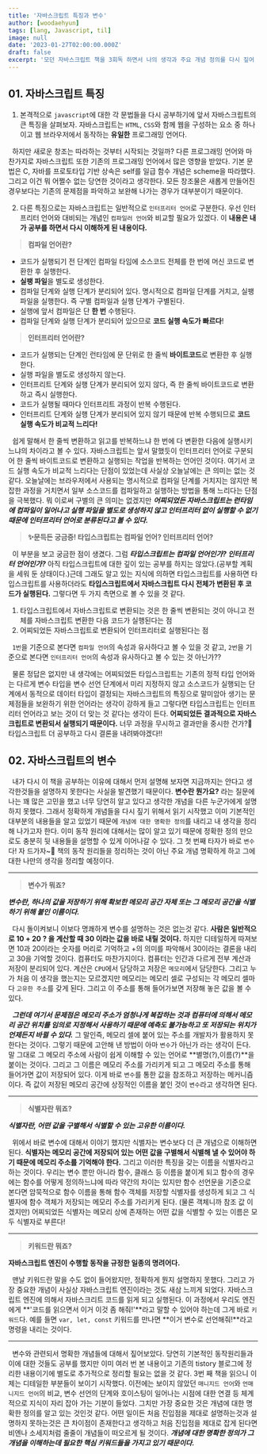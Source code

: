 ```yaml
---
title: '자바스크립트 특징과 변수'
author: [woodaehyun]
tags: [lang, Javascript, til]
image: null
date: '2023-01-27T02:00:00.000Z'
draft: false
excerpt: '모던 자바스크립트 책을 3회독 하면서 나의 생각과 주요 개념 정의를 다시 짚어 보려한다. 타입스크립트는 컴파일러 언어인가? 인터프리터 언어인가?에 대한 생각 정리와 변수를 다뤄보려 한다.'
---
```


## 01. 자바스크립트 특징

1. 본격적으로 `javascript`에 대한 각 문법들을 다시 공부하기에 앞서 자바스크립트의 큰 특징을 살펴보자. 자바스크립트는 `HTML`, `CSS`와 함께 웹을 구성하는 요소 중 하나이고 웹 브라우저에서 동작하는 **유일한** 프로그래밍 언어다.

&nbsp;&nbsp;하지만 새로운 창조는 따라하는 것부터 시작되는 것일까? 다른 프로그래밍 언어와 마찬가지로 자바스크립트 또한 기존의 프로그래밍 언어에서 많은 영향을 받았다. 기본 문법은 C, 자바를 프로토타입 기반 상속은 self를 일급 함수 개념은 scheme을 따라했다. 그리고 이건 뭐 어쩔수 없는 당연한 것이라고 생각한다. 모든 창조물은 새롭게 만들어진 경우보다는 기존의 문제점을 파악하고 보완해 나가는 경우가 대부분이기 때문이다.

2. 다른 특징으로는 자바스크립트는 일반적으로 `인터프리터 언어`로 구분한다. 우선 인터프리터 언어와 대비되는 개념인 `컴파일러 언어`와 비교할 필요가 있겠다. 이 **내용은 내가 공부를 하면서 다시 이해하게 된 내용이다.**

> **컴파일 언어란?**

- 코드가 실행되기 전 단계인 컴파일 타임에 소스코드 전체를 한 번에 머신 코드로 변환한 후 실행한다.
- **실팽 파일**을 별도로 생성한다.
- 컴파일 단계와 실행 단계가 분리되어 있다. 명시적으로 컴파일 단계를 거치고, 실팽 파일을 실행한다. 즉 구별 컴파일과 실행 단계가 구별된다.
- 실행에 앞서 컴파일은 단 **한 번** 수행된다.
- 컴파일 단계와 실행 단계가 분리되어 있으므로 **코드 실행 속도가 빠르다**!

> **인터프리터 언어란?**

- 코드가 실행되는 단계인 런타임에 문 단위로 한 줄씩 **바이트코드**로 변환한 후 실행한다.
- 실행 파일을 별도로 생성하지 않는다.
- 인터프리트 단계와 실행 단계가 분리되어 있지 않다, 즉 한 줄씩 바이트코드로 변환하고 즉시 실행한다.
- 코드가 실행될 때마다 인터프리트 과정이 반복 수행된다.
- 인터프리트 단계와 실행 단계가 분리되어 있지 않기 때문에 반복 수행되므로 **코드 실행 속도가 비교적 느리다!**

&nbsp;&nbsp;쉽게 말해서 한 줄씩 변환하고 읽고를 반복하느냐 한 번에 다 변환한 다음에 실행시키느냐의 차이라고 볼 수 있다. 자바스크립트는 앞서 말했듯이 인터프리터 언어로 구분되어 한 줄씩 바이트코드로 변환하고 실행되는 작업을 반복하는 언어인 것이다. 여기서 코드 실행 속도가 비교적 느리다는 단점이 있었는데 사실상 오늘날에는 큰 의미는 없는 것 같다. 오늘날에는 브라우저에서 사용되는 명시적으로 컴파일 단계를 거치지는 않지만 복잡한 과정을 거치면서 일부 소스코드를 컴파일하고 실행하는 방법을 통해 느리다는 단점을 극복했다. 뭐 이로써 구별의 큰 의미는 없겠지만 **_어찌되었든 자바스크립트는 런타임에 컴파일이 일어나고 실행 파일을 별도로 생성하지 않고 인터프리터 없이 실행할 수 없기 때문에 인터프리터 언어로 분류된다고 볼 수 있다._**

> **✨문득든 궁금증! 타입스크립트는 컴파일 언어? 인터프리터 언어?**

&nbsp;&nbsp;이 부분을 보고 궁금한 점이 생겼다. 그럼 **_타입스크립트는 컴파일 언어인가? 인터프리터 언어인가?_** 아직 타입스크립트에 대한 깊이 있는 공부를 하지는 않았다.(공부할 계획을 세워 둔 상태이다.)근데 그래도 알고 있는 지식에 의하면 타입스크립트를 사용하면 타입스크립트를 사용하더라도 **타입스크립트에서 자바스크립트 다시 전체가 변환된 후 코드가 실행된다.** 그렇다면 두 가지 측면으로 볼 수 있을 것 같다.

1. 타입스크립트에서 자바스크립트로 변환되는 것은 한 줄씩 변환되는 것이 아니고 전체를 자바스크립트 변환한 다음 코드가 실행된다는 점
2. 어찌되었든 자바스크립트로 변환되어 인터프리터로 실행된다는 점

&nbsp;&nbsp;`1번`을 기준으로 본다면 `컴파일 언어`의 속성과 유사하다고 볼 수 있을 것 같고, `2번`을 기준으로 본다면 `인터프리터 언어`의 속성과 유사하다고 볼 수 있는 것 아닌가??

&nbsp;&nbsp;물론 정답은 없지만 내 생각에는 어찌되었든 타입스크립트는 기존의 정적 타입 언어와는 다르게 변수 타입을 변수 선언 단계에서 미리 지정하지 않고 소스코드가 실행되는 단계에서 동적으로 데이터 타입이 결정되는 자바스크립트의 특징으로 말미암아 생기는 문제점들을 보완하기 위한 언어라는 생각이 강하게 들고 그렇다면 타입스크립트는 인터프리터 언어라고 보는 것이 더 맞는 것 같다는 생각이 든다. **어찌되었든 결과적으로 자바스크립트로 변환되서 실행되기 때문이다.** 너무 과정을 무시하고 결과만을 중시한 건가?🧐 타입스크립트 더 공부하고 다시 결론을 내려봐야겠다!!

## 02. 자바스크립트의 변수

&nbsp;&nbsp;내가 다시 이 책을 공부하는 이유에 대해서 먼저 설명해 보자면 지금까지는 안다고 생각한것들을 설명하지 못한다는 사실을 발견했기 때문이다. **변수란 뭔가요?** 라는 질문에 나는 꽤 많은 고민을 했고 너무 당연히 알고 있다고 생각한 개념을 다른 누군가에게 설명하지 못했다. 그래서 정확하게 개념들을 다시 짚기 위해서 읽기 시작했고 이미 기본적인 대부분의 내용들을 알고 있었기 때문에 `개념에 대한 명확한 정의`를 내리고 내 생각을 정리해 나가고자 한다. 이미 동작 원리에 대해서는 많이 알고 있기 때문에 정확한 정의 만으로도 충분히 뒷 내용들을 설명할 수 있게 이어나갈 수 있다. 그 첫 번째 타자가 바로 `변수`다! 자 드가자~🎉 책의 동작 원리들을 정리하는 것이 아닌 주요 개념 명확하게 하고 그에 대한 나만의 생각을 정리할 예정이다.

---

> **변수가 뭐죠?**

**_변수란, 하나의 값을 저장하기 위해 확보한 메모리 공간 자체 또는 그 메모리 공간을 식별하기 위해 붙인 이름이다._**

&nbsp;&nbsp;다시 돌이켜보니 이보다 명쾌하게 변수를 설명하는 것은 없는것 같다. **사람은 일반적으로 10 + 20 ? 을 계산할 때 30 이라는 값을 바로 내릴 것이다.** 하지만 디테일하게 따져보면 10과 20이라는 숫자를 머리로 기억하고 +의 의미를 파악해서 30이라는 결론을 내리고 30을 기억할 것이다. 컴퓨터도 마찬가지이다. 컴퓨터는 인간과 다르게 전부 계산과 저장이 분리되어 있다. 계산은 `CPU`에서 담당하고 저장은 `메모리`에서 담당한다. 그리고 누가 처음 이 생각을 했는지는 모르겠지만 메모리는 메모리 셀로 구성되는 각 메모리 셀마다 `고유한 주소`를 갖게 된다. 그리고 이 주소를 통해 들어가보면 저장해 놓은 값을 볼 수 있다.

&nbsp;&nbsp;**_그런데 여기서 문제점은 메모리 주소가 엄청나게 복잡하는 것과 컴퓨터에 의해서 메모리 공간 위치를 임의로 지정해서 사용하기 때문에 예측도 불가능하고 또 저장되는 위치가 언제든지 바뀔 수 있다._** 그 말인즉, 메모리 셀에 붙어 있는 주소를 개발자가 활용하지 못한다는 것이다. 그렇기 때문에 고안해 낸 방법이 아마 `변수`가 아닌가 라는 생각이 든다. 말 그대로 그 메모리 주소에 사람이 쉽게 이해할 수 있는 언어로 **별명(?),이름(?)**을 붙이는 것이다. 그리고 그 이름은 메모리 주소를 가리키게 되고 그 메모리 주소를 통해 들어가면 값이 저장되어 있다. 이게 바로 `변수`를 통한 값을 참조하고 저장하는 메커니즘이다. 즉 값이 저장된 메모리 공간에 상징적인 이름을 붙인 것이 `변수`라고 생각하면 된다.

---

> **식별자란 뭐죠?**

**_식별자란, 어떤 값을 구별해서 식별할 수 있는 고유한 이름이다._**

&nbsp;&nbsp;위에서 바로 변수에 대해서 이야기 했지만 식별자는 변수보다 더 큰 개념으로 이해하면 된다. **식별자는 메모리 공간에 저장되어 있는 어떤 값을 구별해서 식별해 낼 수 있어야 하기 때문에 메모리 주소를 기억해야 한다.** 그리고 이러한 특징을 갖는 이름을 식별자라고 하는 것이다. 우리는 변수 뿐만 아니라 함수, 클래스 등 이름을 붙이게 되고 함수의 경우에는 함수를 어떻게 정의하느냐에 따라 약간의 차이는 있지만 함수 선언문을 기준으로 본다면 암묵적으로 함수 이름을 통해 함수 객체를 저장할 식별자를 생성하게 되고 그 식별자에 함수 객체가 저장되는 메모리 주소를 가리키게 된다. (물론 객체니까 참조 값 이겠지만) 어찌되었든 식별자는 메모리 상에 존재하는 어떤 값을 식별할 수 있는 이름은 모두 식별자로 부른다!

---

> **키워드란 뭐죠?**

**자바스크립트 엔진이 수행할 동작을 규정한 일종의 명려어다.**

&nbsp;&nbsp;맨날 키워드란 말을 수도 없이 들어왔지만, 정확하게 뭔지 설명하지 못했다. 그리고 가장 중요한 개념이 사실상 자바스크립트 엔진이라는 것도 새삼 느끼게 되었다. 자바스크립트 엔진에 의해서 자바스크리트 코드를 읽게 되고 실행된다. 이 과정에서 우리도 엔진에게 **'코드를 읽으면서 이거 이것 좀 해줘!'**라고 말할 수 있어야 하는데 그게 바로 `키워드`다. 예를 들면 `var, let, const` 키워드를 만나면 **이거 변수로 선언해줘!**라고 명령을 내리는 것이다.

---

&nbsp;&nbsp;변수와 관련되서 명확한 개념들에 대해서 짚어보았다. 당연히 기본적인 동작원리들과 이에 대한 것들도 공부를 했지만 이미 여러 번 본 내용이고 기존의 tistory 블로그에 정리한 내용이기에 별도로 추가적으로 정리할 필요는 없을 것 같다. 3번 째 책을 읽으니 이제는 디테일한 부분들이 보이기 시작했다. 이전에는 보이지 않았던 `매니지드 언어`와 `언매니지드 언어`의 비교, 변수 선언의 단계와 호이스팅이 일어나는 시점에 대한 연결 등 체계적으로 지식이 자리 잡아 가는 기분이 들었다. 그치만 가장 중요한 것은 개념에 대한 명확한 정의를 알고 있는 것인것 같다. 어떤 일이든 처음 진입점을 제대로 설명하는것과 설명하지 못하는것은 큰 차이점이 존재한다고 생각하고 처음 진입점을 제대로 잡게 된다면 비엔나 소세지처럼 줄줄이 개념들이 떠오르게 될 것이다. **_개념에 대한 명확한 정의가 그 개념을 이해하는데 필요한 핵심 키워드들을 가지고 있기 때문이다._**

